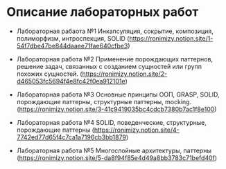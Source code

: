 # Описание лабораторных работ

- Лабораторная рабаота №1
  Инкапсуляция, сокрытие, композиция, полиморфизм, интроспекция, SOLID
  (https://ronimizy.notion.site/1-54f7dbe47be844daaee71fae640cfbe3)

- Лабораторная работа №2
  Применение порождающих паттернов, решение задач, связанных с созданием сущностей или групп похожих сущностей.
  (https://ronimizy.notion.site/2-d465053fc5694f4e8fc42f0ea912101e)
  
- Лабораторная работа №3
  Основные принципы ООП, GRASP, SOLID, порождающие паттерны, структурные паттерны, mocking.
  (https://ronimizy.notion.site/3-41c9419035bc4cdcb7380b7ac1f8e100)

- Лабораторная работа №4
  SOLID, поведенческие, структурные, порождающие паттерны 
  (https://ronimizy.notion.site/4-7742ed77d65f4c7ca1a7196cb3bb1879)

- Лабораторная работа №5
  Многослойные архитектуры, паттерны
  (https://ronimizy.notion.site/5-da8f94f85e4d49a8bb3783c71befd40f)
